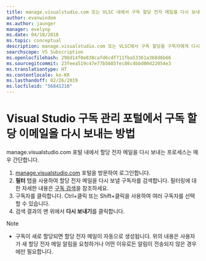 ```yaml
---
title: manage.visualstudio.com 또는 VLSC 내에서 구독 할당 전자 메일을 다시 보내는 방법 | Microsoft Docs
author: evanwindom
ms.author: jaunger
manager: evelynp
ms.date: 04/18/2018
ms.topic: conceptual
description: manage.visualstudio.com 또는 VLSC에서 구독 할당을 구독자에게 다시 보내는 방법 알아보기
searchscope: VS Subscription
ms.openlocfilehash: 298d14f0e838cafd6cdf711fba53361a368d6b66
ms.sourcegitcommit: 23feea519c47e77b5685fec86c4bbd00d22054e3
ms.translationtype: HT
ms.contentlocale: ko-KR
ms.lasthandoff: 02/26/2019
ms.locfileid: "56841210"
---
```

# <a name="how-to-resend-subscription-assignment-emails-in-the-visual-studio-subscription-management-portal"></a>Visual Studio 구독 관리 포털에서 구독 할당 이메일을 다시 보내는 방법


manage.visualstudio.com 포털 내에서 할당 전자 메일을 다시 보내는 프로세스는 매우 간단합니다.

1. [manage.visualstudio.com](https://manage.visualstudio.com) 포털을 방문하여 로그인합니다.
2. **필터** 탭을 사용하여 할당 전자 메일을 다시 보낼 구독자를 검색합니다. 필터링에 대한 자세한 내용은 [구독 검색](search-license.md)을 참조하세요.
3. 구독자를 클릭합니다.  Ctrl+클릭 또는 Shift+클릭을 사용하여 여러 구독자를 선택할 수 있습니다.
4. 검색 결과의 맨 위에서 **다시 보내기**를 클릭합니다.


> [!NOTE]
> - 구독이 새로 할당되면 할당 전자 메일이 자동으로 생성됩니다. 위의 내용은 사용자가 새 할당 전자 메일 알림을 요청하거나 어떤 이유로든 알림이 전송되지 않은 경우에만 필요합니다.
